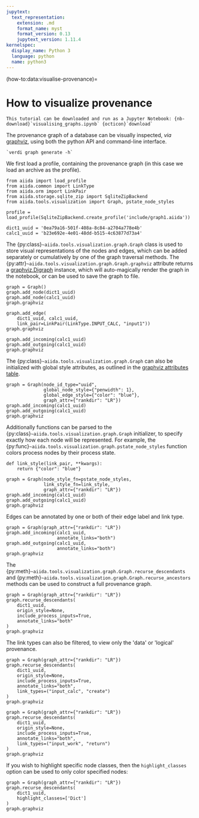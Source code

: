 ```yaml
---
jupytext:
  text_representation:
    extension: .md
    format_name: myst
    format_version: 0.13
    jupytext_version: 1.11.4
kernelspec:
  display_name: Python 3
  language: python
  name: python3
---
```


(how-to:data:visualise-provenance)=

# How to visualize provenance

```{note}
This tutorial can be downloaded and run as a Jupyter Notebook: {nb-download}`visualising_graphs.ipynb` {octicon}`download`
```

The provenance graph of a database can be visually inspected, *via* [graphviz](https://www.graphviz.org/), using both the python API and command-line interface.

```{seealso}
`verdi graph generate -h`
```

We first load a profile, containing the provenance graph (in this case we load an archive as the profile).

```{code-cell} ipython3
from aiida import load_profile
from aiida.common import LinkType
from aiida.orm import LinkPair
from aiida.storage.sqlite_zip import SqliteZipBackend
from aiida.tools.visualization import Graph, pstate_node_styles

profile = load_profile(SqliteZipBackend.create_profile('include/graph1.aiida'))
```

```{code-cell} ipython3
dict1_uuid = '0ea79a16-501f-408a-8c84-a2704a778e4b'
calc1_uuid = 'b23e692e-4e01-48dd-b515-4c63877d73a4'
```

The {py:class}`~aiida.tools.visualization.graph.Graph` class is used to store visual representations of the nodes and edges, which can be added separately or cumulatively by one of the graph traversal methods.
The {py:attr}`~aiida.tools.visualization.graph.Graph.graphviz` attribute returns a [graphviz.Digraph](https://graphviz.readthedocs.io/en/stable/) instance, which will auto-magically render the graph in the notebook, or can be used to save the graph to file.

```{code-cell} ipython3
graph = Graph()
graph.add_node(dict1_uuid)
graph.add_node(calc1_uuid)
graph.graphviz
```

```{code-cell} ipython3
graph.add_edge(
    dict1_uuid, calc1_uuid,
    link_pair=LinkPair(LinkType.INPUT_CALC, "input1"))
graph.graphviz
```

```{code-cell} ipython3
graph.add_incoming(calc1_uuid)
graph.add_outgoing(calc1_uuid)
graph.graphviz
```

The {py:class}`~aiida.tools.visualization.graph.Graph` can also be initialized with global style attributes,
as outlined in the [graphviz attributes table](https://www.graphviz.org/doc/info/attrs.html).

```{code-cell} ipython3
graph = Graph(node_id_type="uuid",
              global_node_style={"penwidth": 1},
              global_edge_style={"color": "blue"},
              graph_attr={"rankdir": "LR"})
graph.add_incoming(calc1_uuid)
graph.add_outgoing(calc1_uuid)
graph.graphviz
```

Additionally functions can be parsed to the {py:class}`~aiida.tools.visualization.graph.Graph` initializer, to specify exactly how each node will be represented. For example, the {py:func}`~aiida.tools.visualization.graph.pstate_node_styles` function colors process nodes by their process state.

```{code-cell} ipython3
def link_style(link_pair, **kwargs):
    return {"color": "blue"}

graph = Graph(node_style_fn=pstate_node_styles,
              link_style_fn=link_style,
              graph_attr={"rankdir": "LR"})
graph.add_incoming(calc1_uuid)
graph.add_outgoing(calc1_uuid)
graph.graphviz
```

Edges can be annotated by one or both of their edge label and link type.

```{code-cell} ipython3
graph = Graph(graph_attr={"rankdir": "LR"})
graph.add_incoming(calc1_uuid,
                   annotate_links="both")
graph.add_outgoing(calc1_uuid,
                   annotate_links="both")
graph.graphviz
```

The {py:meth}`~aiida.tools.visualization.graph.Graph.recurse_descendants` and {py:meth}`~aiida.tools.visualization.graph.Graph.recurse_ancestors` methods can be used to construct a full provenance graph.

```{code-cell} ipython3
graph = Graph(graph_attr={"rankdir": "LR"})
graph.recurse_descendants(
    dict1_uuid,
    origin_style=None,
    include_process_inputs=True,
    annotate_links="both"
)
graph.graphviz
```

The link types can also be filtered, to view only the 'data' or 'logical' provenance.

```{code-cell} ipython3
graph = Graph(graph_attr={"rankdir": "LR"})
graph.recurse_descendants(
    dict1_uuid,
    origin_style=None,
    include_process_inputs=True,
    annotate_links="both",
    link_types=("input_calc", "create")
)
graph.graphviz
```

```{code-cell} ipython3
graph = Graph(graph_attr={"rankdir": "LR"})
graph.recurse_descendants(
    dict1_uuid,
    origin_style=None,
    include_process_inputs=True,
    annotate_links="both",
    link_types=("input_work", "return")
)
graph.graphviz
```

If you wish to highlight specific node classes,
then the `highlight_classes` option can be used
to only color specified nodes:

```{code-cell} ipython3
graph = Graph(graph_attr={"rankdir": "LR"})
graph.recurse_descendants(
    dict1_uuid,
    highlight_classes=['Dict']
)
graph.graphviz
```
